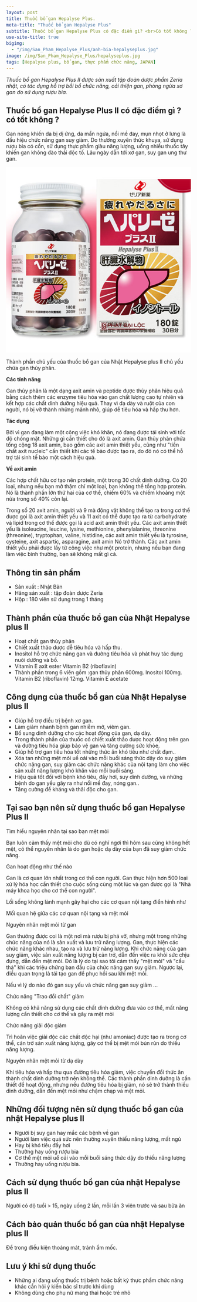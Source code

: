 ```yaml
---
layout: post
title: Thuốc bổ gan Hepalyse Plus.
meta-title: "Thuốc bổ gan Hepalyse Plus"
subtitle: Thuốc bổ gan Hepalyse Plus có đặc điểm gì? <br>Có tốt không ?
use-site-title: true
bigimg:
  - "/img/San_Pham_Hepalyse_Plus/anh-bia-hepalyseplus.jpg"
image: /img/San_Pham_Hepalyse_Plus/hepalyseplus.jpg
tags: [Hepalyse plus, bổ gan, thực phẩm chức năng, JAPAN]
---
```

*Thuốc bổ gan Hepalyse Plus II được sản xuất tập đoàn dược phẩm Zeria nhật, có tác dụng hỗ trợ bồi bổ chức năng, cải thiện gan, phòng ngừa xơ gan do sử dụng rượu bia.*

Thuốc bổ gan Hepalyse Plus II có đặc điểm gì ? có tốt không ?
-------------------------------------------------------------

Gan nóng khiến da bị dị ứng, da mẩn ngứa, nổi mề đay, mụn nhọt ở lưng là dấu hiệu chức năng gan suy giảm. Do thường xuyên thức khuya, sử dụng rượu bia có cồn, sử dụng thực phẩm giàu năng lượng, uống nhiều thuốc tây khiến gan không đào thải độc tố. Lâu ngày dẫn tới xơ gan, suy gan ung thư gan.

<div class="post-img-post">
    <img src="\img\San_Pham_Hepalyse_Plus\hepalyseplus.jpg">
</div>

Thành phần chủ yếu của thuốc bổ gan của Nhật Hepalyse plus II chủ yếu chứa gan thủy phân.

**Các tính năng**

Gan thủy phân là một dạng axit amin và peptide được thủy phân hiệu quả bằng cách thêm các enzyme tiêu hóa vào gan chất lượng cao tự nhiên và kết hợp các chất dinh dưỡng hiệu quả. Thay vì dạ dày và ruột của con người, nó bị vỡ thành những mảnh nhỏ, giúp dễ tiêu hóa và hấp thu hơn.

**Tác dụng**

Bởi vì gan đang làm một công việc khó khăn, nó đang được tái sinh với tốc độ chóng mặt. Những gì cần thiết cho đó là axit amin. Gan thủy phân chứa tổng cộng 18 axit amin, bao gồm các axit amin thiết yếu, cũng như "tiền chất axit nucleic" cần thiết khi các tế bào được tạo ra, do đó nó có thể hỗ trợ tái sinh tế bào một cách hiệu quả.

**Về axit amin**

Các hợp chất hữu cơ tạo nên protein, một trong 30 chất dinh dưỡng. Có 20 loại, nhưng nếu bạn mở thậm chí một loại, bạn không thể tổng hợp protein. Nó là thành phần lớn thứ hai của cơ thể, chiếm 60% và chiếm khoảng một nửa trong số 40% còn lại.

Trong số 20 axit amin, người và 9 mà động vật không thể tạo ra trong cơ thể được gọi là axit amin thiết yếu và 11 axit có thể được tạo ra từ carbohydrate và lipid trong cơ thể được gọi là acid axit amin thiết yếu. Các axit amin thiết yếu là isoleucine, leucine, lysine, methionine, phenylalanine, threonine (threonine), tryptophan, valine, histidine, các axit amin thiết yếu là tyrosine, cysteine, axit aspartic, asparagine, axit amin Nó trở thành. Các axit amin thiết yếu phải được lấy từ công việc như một protein, nhưng nếu bạn đang làm việc bình thường, bạn sẽ không mất gì cả.

Thông tin sản phẩm
------------------

-   Sản xuất : Nhật Bản
-   Hãng sản xuất : tập đoàn dược Zeria
-   Hộp : 180 viên sử dụng trong 1 tháng

Thành phần của thuốc bổ gan của Nhật Hepalyse plus II
-----------------------------------------------------

-   Hoạt chất gan thủy phân
-   Chiết xuất thảo dược dễ tiêu hóa và hấp thu.
-   Inositol hỗ trợ chức năng gan và đường tiêu hóa và phát huy tác dụng nuôi dưỡng và bổ.
-   Vitamin E axit ester Vitamin B2 (riboflavin)
-   Thành phần trong 6 viên gồm :gan thủy phân 600mg. Inositol 100mg. Vitamin B2 (riboflavin) 12mg. Vitamin E acetate

Công dụng của thuốc bổ gan của Nhật Hepalyse plus II
----------------------------------------------------

-   Giúp hỗ trợ điều trị bệnh xơ gan.
-   Làm giảm nhanh bệnh gan nhiễm mỡ, viêm gan.
-   Bổ sung dinh dưỡng cho các hoạt động của gan, dạ dày.
-   Trong thành phần của thuốc có chiết xuất thảo dược hoạt động trên gan và đường tiêu hóa giúp bảo vệ gan và tăng cường sức khỏe.
-   Giúp hỗ trợ gan tiêu hóa tốt những thức ăn khó tiêu như chất đạm..
-   Xóa tan những mệt mỏi uể oải vào mỗi buổi sáng thức dậy do suy giảm chức năng gan, suy giảm các chức năng khác của nội tạng làm cho việc sản xuất năng lượng khó khăn vào mỗi buổi sáng.
-   Hiệu quả tốt đối với bệnh khó tiêu, đầy hơi, suy dinh dưỡng, và những bệnh do gan yếu gây ra như nổi mề đay, nóng gan..
-   Tăng cường đề kháng và thải độc cho gan.

Tại sao bạn nên sử dụng thuốc bổ gan Hepalyse Plus II
-----------------------------------------------------

Tìm hiểu nguyên nhân tại sao bạn mệt mỏi

Bạn luôn cảm thấy mệt mỏi cho dù có nghĩ ngơi thì hôm sau cũng không hết mệt, có thể nguyên nhân là do gan hoặc dạ dày của bạn đã suy giảm chức năng.

Gan hoạt động như thế nào

Gan là cơ quan lớn nhất trong cơ thể con người. Gan thực hiện hơn 500 loại xử lý hóa học cần thiết cho cuộc sống cùng một lúc và gan được gọi là "Nhà máy khoa học cho cơ thể con người".

Lối sống không lành mạnh gây hại cho các cơ quan nội tạng điển hình như

Mối quan hệ giữa các cơ quan nội tạng và mệt mỏi

Nguyên nhân mệt mỏi từ gan

Gan thường được coi là một nơi mà rượu bị phá vỡ, nhưng một trong những chức năng của nó là sản xuất và lưu trữ năng lượng. Gan, thực hiện các chức năng khác nhau, tạo ra và lưu trữ năng lượng. Khi chức năng của gan suy giảm, việc sản xuất năng lượng bị cản trở, dẫn đến việc ra khỏi sức chịu đựng, dẫn đến mệt mỏi. Đó là lý do tại sao tôi cảm thấy "mệt mỏi" và "cẩu thả" khi các triệu chứng ban đầu của chức năng gan suy giảm. Ngược lại, điều quan trọng là tái tạo gan để phục hồi sau khi mệt mỏi.

Nếu vì lý do nào đó gan suy yếu và chức năng gan suy giảm ...

Chức năng "Trao đổi chất" giảm

Không có khả năng sử dụng các chất dinh dưỡng đưa vào cơ thể, mất năng lượng cần thiết cho cơ thể và gây ra mệt mỏi

Chức năng giải độc giảm

Trì hoãn việc giải độc các chất độc hại (như amoniac) được tạo ra trong cơ thể, cản trở sản xuất năng lượng, gây cơ thể bị mệt mỏi bủn rủn do thiếu năng lượng.

Nguyên nhân mệt mỏi từ dạ dày

Khi tiêu hóa và hấp thu qua đường tiêu hóa giảm, việc chuyển đổi thức ăn thành chất dinh dưỡng trở nên không thể. Các thành phần dinh dưỡng là cần thiết để hoạt động, nhưng nếu đường tiêu hóa bị giảm, nó sẽ trở thành thiếu dinh dưỡng, dẫn đến mệt mỏi như chậm chạp và mệt mỏi.

Những đối tượng nên sử dụng thuốc bổ gan của nhật Hepalyse plus II
------------------------------------------------------------------

-   Người bị suy gan hay mắc các bệnh về gan
-   Người làm việc quá sức nên thường xuyên thiếu năng lượng, mất ngủ
-   Hay bị khó tiêu đầy hơi
-   Thường hay uống rượu bia
-   Cơ thể mệt mỏi uể oải vào mỗi buổi sáng thức dậy do thiếu năng lượng
-   Thường hay uống rượu bia.

Cách sử dụng thuốc bổ gan của nhật Hepalyse plus II
---------------------------------------------------

Người có độ tuổi > 15, ngày uống 2 lần, mỗi lần 3 viên trước và sau bữa ăn

Cách bảo quản thuốc bổ gan của nhật Hepalyse plus II
----------------------------------------------------

Để trong điều kiện thoáng mát, tránh ẩm mốc.

Lưu ý khi sử dụng thuốc
-----------------------

-   Những ai đang uống thuốc trị bệnh hoặc bất kỳ thực phẩm chức năng khác cần hỏi ý kiến bác sĩ trước khi dùng
-   Không dùng cho phụ nữ mang thai hoặc trẻ nhỏ